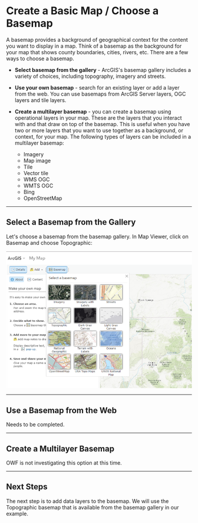# Create a Basic Map / Choose a Basemap #

A basemap provides a background of geographical context for the content you want to display in a map.  Think of 
a basemap as the background for your map that shows county boundaries, cities, rivers, etc.  There are a few ways 
to choose a basemap.

* **Select basemap from the gallery** - ArcGIS's basemap gallery includes a variety of choices, including topography, 
imagery and streets.

* **Use your own basemap** - search for an existing layer or add a layer from the web.  You can use basemaps from 
ArcGIS Server layers, OGC layers and tile layers.

* **Create a multilayer basemap** - you can create a basemap using operational layers in your map.  These are the 
layers that you interact with and that draw on top of the basemap.  This is useful when you have two or more layers 
that you want to use together as a background, or context, for your map.  The following types of layers can be 
included in a multilayer basemap:
	* Imagery
	* Map image
	* Tile
	* Vector tile
	* WMS OGC
	* WMTS OGC
	* Bing
	* OpenStreetMap
 
------------------
## Select a Basemap from the Gallery ##

Let's choose a basemap from the basemap gallery.  In Map Viewer, click on Basemap and choose Topographic:

![Topo Basemap](choose-basemap-images/topobasemap.png)

------------------
## Use a Basemap from the Web ##

Needs to be completed.

------------------
## Create a Multilayer Basemap ##

OWF is not investigating this option at this time.

------------------
## Next Steps ##

The next step is to add data layers to the basemap.  We will use the Topographic basemap that is available 
from the basemap gallery in our example.
